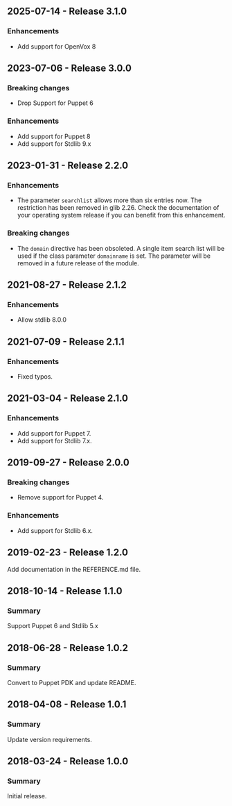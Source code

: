 ## 2025-07-14 - Release 3.1.0

### Enhancements

- Add support for OpenVox 8

## 2023-07-06 - Release 3.0.0

### Breaking changes

- Drop Support for Puppet 6

### Enhancements

- Add support for Puppet 8
- Add support for Stdlib 9.x

## 2023-01-31 - Release 2.2.0

### Enhancements

- The parameter `searchlist` allows more than six entries now. The restriction has been removed in glib 2.26. Check the documentation of your operating system release if you can benefit from this enhancement.

### Breaking changes

- The `domain` directive has been obsoleted. A single item search list will be used if the class parameter `domainname` is set. The parameter will be removed in a future release of the module.

## 2021-08-27 - Release 2.1.2

### Enhancements

- Allow stdlib 8.0.0

## 2021-07-09 - Release 2.1.1

### Enhancements

- Fixed typos.

## 2021-03-04 - Release 2.1.0

### Enhancements

- Add support for Puppet 7.
- Add support for Stdlib 7.x.

## 2019-09-27 - Release 2.0.0

### Breaking changes

- Remove support for Puppet 4.

### Enhancements

- Add support for Stdlib 6.x.

## 2019-02-23 - Release 1.2.0

Add documentation in the REFERENCE.md file.

## 2018-10-14 - Release 1.1.0

### Summary

Support Puppet 6 and Stdlib 5.x

## 2018-06-28 - Release 1.0.2

### Summary

Convert to Puppet PDK and update README.

## 2018-04-08 - Release 1.0.1

### Summary

Update version requirements.

## 2018-03-24 - Release 1.0.0

### Summary

Initial release.
